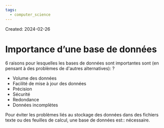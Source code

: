 ```yaml
---
tags:
  - computer_science
---
```

Created: 2024-02-26

# Importance d’une base de données

6 raisons pour lesquelles les bases de données sont importantes sont (en pensant à des problèmes de d'autres alternatives):
?
- Volume des données
- Facilité de mise à jour des données
- Précision
- Sécurité
- Redondance
- Données incomplètes

Pour éviter les problèmes liés au stockage des données dans des fichiers texte ou des feuilles de calcul, une base de données est:: nécessaire.